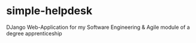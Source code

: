 # simple-helpdesk
DJango Web-Application for my Software Engineering &amp; Agile module of a degree apprenticeship

